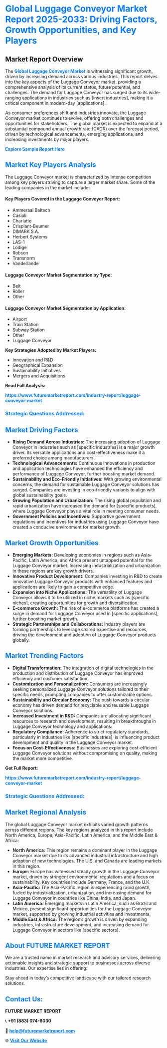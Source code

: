 <h1 style="color: #007BFF;">Global Luggage Conveyor Market Report 2025-2033: Driving Factors, Growth Opportunities, and Key Players</h1>

<section id="overview">
<h2>Market Report Overview</h2>
<p>The <a href="https://www.futuremarketreport.com/industry-report/luggage-conveyor-market" style="color: #007BFF; text-decoration: none;"><strong>Global Luggage Conveyor Market</strong></a> is witnessing significant growth, driven by increasing demand across various industries. This report delves into the key aspects of the Luggage Conveyor market, providing a comprehensive analysis of its current status, future potential, and challenges. The demand for Luggage Conveyor has surged due to its wide-ranging applications in industries such as [insert industries], making it a critical component in modern-day [applications].</p>
<p>As consumer preferences shift and industries innovate, the Luggage Conveyor market continues to evolve, offering both challenges and opportunities for stakeholders. The global market is expected to expand at a substantial compound annual growth rate (CAGR) over the forecast period, driven by technological advancements, emerging applications, and increasing investments by major players.</p>
</section>

<section id="overview">
<p><a href="https://www.futuremarketreport.com/request-sample/reportId=111623" style="color: #007BFF; text-decoration: none;"><strong>Explore Sample Report Here</strong></a></p>
</section>

<section id="key-players">
<h2 style="color: #007BFF;">Market Key Players Analysis</h2>
<p>The Luggage Conveyor market is characterized by intense competition among key players striving to capture a larger market share. Some of the leading companies in the market include:</p>
<h4>Key Players Covered in the Luggage Conveyor Report:</h4>
<ul><li>Ammeraal Beltech</li><li>Casioli</li><li>Charlatte</li><li>Crisplant-Beumer</li><li>DIMARK S.A.</li><li>Herbert Systems</li><li>LAS-1</li><li>Lodige</li><li>Robson</li><li>Transnorm</li><li>Vanderlande</li></ul>
<h4>Luggage Conveyor Market Segmentation by Type:</h4>
<ul><li>Belt</li><li>Roller</li><li>Other</li></ul>

<h4>Luggage Conveyor Market Segmentation by Application:</h4>
<ul><li>Airport</li><li>Train Station</li><li>Subway Station</li><li>Other</li><li>Luggage Conveyor</li></ul>
<p><strong>Key Strategies Adopted by Market Players:</strong></p>
<ul>
<li>Innovation and R&D</li>
<li>Geographical Expansion</li>
<li>Sustainability Initiatives</li>
<li>Mergers and Acquisitions</li>
</ul>
</section>

<section>
<p><strong>Read Full Analysis: </strong></p><a href="https://www.futuremarketreport.com/industry-report/luggage-conveyor-market" style="color: #007BFF; text-decoration: none;"><strong>https://www.futuremarketreport.com/industry-report/luggage-conveyor-market</strong></a>
<h3 style="color: #007BFF;">Strategic Questions Addressed:</h3>
</section>

<section id="driving-factors">
<h2 style="color: #007BFF;">Market Driving Factors</h2>
<ul>
<li><strong>Rising Demand Across Industries:</strong> The increasing adoption of Luggage Conveyor in industries such as [specific industries] is a major growth driver. Its versatile applications and cost-effectiveness make it a preferred choice among manufacturers.</li>
<li><strong>Technological Advancements:</strong> Continuous innovations in production and application technologies have enhanced the efficiency and performance of Luggage Conveyor, further boosting market demand.</li>
<li><strong>Sustainability and Eco-Friendly Initiatives:</strong> With growing environmental concerns, the demand for sustainable Luggage Conveyor solutions has surged. Companies are investing in eco-friendly variants to align with global sustainability goals.</li>
<li><strong>Growing Population and Urbanization:</strong> The rising global population and rapid urbanization have increased the demand for [specific products], where Luggage Conveyor plays a vital role in meeting consumer needs.</li>
<li><strong>Government Policies and Incentives:</strong> Supportive government regulations and incentives for industries using Luggage Conveyor have created a conducive environment for market growth.</li>
</ul>
</section>

<section id="growth-opportunities">
<h2 style="color: #007BFF;">Market Growth Opportunities</h2>
<ul>
<li><strong>Emerging Markets:</strong> Developing economies in regions such as Asia-Pacific, Latin America, and Africa present untapped potential for the Luggage Conveyor market. Increasing industrialization and urbanization in these regions are key growth drivers.</li>
<li><strong>Innovative Product Development:</strong> Companies investing in R&D to create innovative Luggage Conveyor products with enhanced features and applications are likely to gain a competitive edge.</li>
<li><strong>Expansion into Niche Applications:</strong> The versatility of Luggage Conveyor allows it to be utilized in niche markets such as [specific niches], creating opportunities for growth and diversification.</li>
<li><strong>E-commerce Growth:</strong> The rise of e-commerce platforms has created a surge in demand for Luggage Conveyor used in [specific applications], further boosting market growth.</li>
<li><strong>Strategic Partnerships and Collaborations:</strong> Industry players are forming partnerships to leverage shared expertise and resources, driving the development and adoption of Luggage Conveyor products globally.</li>
</ul>
</section>

<section id="trending-factors">
<h2 style="color: #007BFF;">Market Trending Factors</h2>
<ul>
<li><strong>Digital Transformation:</strong> The integration of digital technologies in the production and distribution of Luggage Conveyor has improved efficiency and customer satisfaction.</li>
<li><strong>Customization and Personalization:</strong> Consumers are increasingly seeking personalized Luggage Conveyor solutions tailored to their specific needs, prompting companies to offer customizable options.</li>
<li><strong>Sustainability and Circular Economy:</strong> The push towards a circular economy has driven demand for recyclable and reusable Luggage Conveyor solutions.</li>
<li><strong>Increased Investment in R&D:</strong> Companies are allocating significant resources to research and development, resulting in breakthroughs in Luggage Conveyor technology and applications.</li>
<li><strong>Regulatory Compliance:</strong> Adherence to strict regulatory standards, particularly in industries like [specific industries], is influencing product development and quality in the Luggage Conveyor market.</li>
<li><strong>Focus on Cost-Effectiveness:</strong> Businesses are exploring cost-efficient Luggage Conveyor solutions without compromising on quality, making the market more competitive.</li>
</ul>
</section>

<section>
<p><strong>Get Full Report: </strong></p><a href="https://www.futuremarketreport.com/industry-report/luggage-conveyor-market" style="color: #007BFF; text-decoration: none;"><strong>https://www.futuremarketreport.com/industry-report/luggage-conveyor-market</strong></a>
<h3 style="color: #007BFF;">Strategic Questions Addressed:</h3>
</section>


<section id="regional-analysis">
<h2 style="color: #007BFF;">Market Regional Analysis</h2>
<p>The global Luggage Conveyor market exhibits varied growth patterns across different regions. The key regions analyzed in this report include North America, Europe, Asia-Pacific, Latin America, and the Middle East & Africa:</p>
<ul>
<li><strong>North America:</strong> This region remains a dominant player in the Luggage Conveyor market due to its advanced industrial infrastructure and high adoption of new technologies. The U.S. and Canada are leading markets in this region.</li>
<li><strong>Europe:</strong> Europe has witnessed steady growth in the Luggage Conveyor market, driven by stringent environmental regulations and a focus on sustainability. Key countries include Germany, France, and the U.K.</li>
<li><strong>Asia-Pacific:</strong> The Asia-Pacific region is experiencing rapid growth, fueled by industrialization, urbanization, and increasing demand for Luggage Conveyor in countries like China, India, and Japan.</li>
<li><strong>Latin America:</strong> Emerging markets in Latin America, such as Brazil and Mexico, present significant opportunities for the Luggage Conveyor market, supported by growing industrial activities and investments.</li>
<li><strong>Middle East & Africa:</strong> The region’s growth is driven by expanding industries, infrastructure development, and increasing demand for Luggage Conveyor in sectors like [specific sectors].</li>
</ul>
</section>

<footer>
<h2 style="color: #007BFF;">About FUTURE MARKET REPORT</h2>
<p>We are a trusted name in market research and advisory services, delivering actionable insights and strategic support to businesses across diverse industries. Our expertise lies in offering:</p>

<p>Stay ahead in today’s competitive landscape with our tailored research solutions.</p>

<h2 style="color: #007BFF;">Contact Us:</h2>
<p><strong>FUTURE MARKET REPORT</strong></p>
<p>📞 <strong>+91 (883) 074-8030</strong></p>
<p>📧 <strong><a href="mailto:help@futuremarketreport.com" style="color: #007BFF;">help@futuremarketreport.com</a></strong></p>
<p>🌐 <strong><a href="https://www.futuremarketreport.com/" style="color: #007BFF;">Visit Our Website</a></strong></p>
</footer>